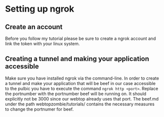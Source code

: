 # Setting up ngrok
## Create an account
Before you follow my tutorial please be sure to create a ngrok account and link the token with your linux system. 
## Creating a tunnel and making your application accessible
Make sure you have installed ngrok via the command-line. In order to create a tunnel and make your application that will be beef in our case accessible to the pulbic you have to execute the command `ngrok http <port>`. Replace the portnumber with the portnumber beef will be running on. It should explicitly not be 3000 since our webtop already uses that port. The beef.md under the path webtopzombie/tutorials/ contains the necessary measures to change the portnumer for beef.
